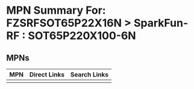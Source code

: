 



# MPN Summary For: FZSRFSOT65P22X16N > SparkFun-RF : SOT65P220X100-6N

## MPNs
  

|MPN|Direct Links|Search Links|
| :--- | :--- | :--- |
||||
